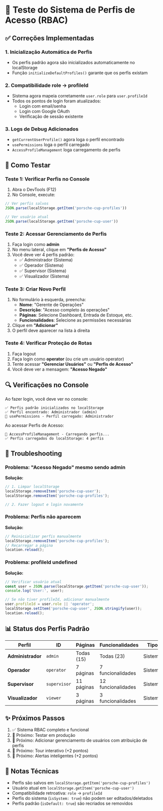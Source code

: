# 🔐 Teste do Sistema de Perfis de Acesso (RBAC)

## ✅ Correções Implementadas

### 1. **Inicialização Automática de Perfis**
- Os perfis padrão agora são inicializados automaticamente no localStorage
- Função `initializeDefaultProfiles()` garante que os perfis existam

### 2. **Compatibilidade role → profileId**
- Sistema agora mapeia corretamente `user.role` para `user.profileId`
- Todos os pontos de login foram atualizados:
  - Login com email/senha
  - Login com Google OAuth
  - Verificação de sessão existente

### 3. **Logs de Debug Adicionados**
- `getCurrentUserProfile()` agora loga o perfil encontrado
- `usePermissions` loga o perfil carregado
- `AccessProfileManagement` loga carregamento de perfis

## 🧪 Como Testar

### Teste 1: Verificar Perfis no Console
1. Abra o DevTools (F12)
2. No Console, execute:
```javascript
// Ver perfis salvos
JSON.parse(localStorage.getItem('porsche-cup-profiles'))

// Ver usuário atual
JSON.parse(localStorage.getItem('porsche-cup-user'))
```

### Teste 2: Acessar Gerenciamento de Perfis
1. Faça login como **admin**
2. No menu lateral, clique em **"Perfis de Acesso"**
3. Você deve ver 4 perfis padrão:
   - ✅ Administrador (Sistema)
   - ✅ Operador (Sistema)
   - ✅ Supervisor (Sistema)
   - ✅ Visualizador (Sistema)

### Teste 3: Criar Novo Perfil
1. No formulário à esquerda, preencha:
   - **Nome**: "Gerente de Operações"
   - **Descrição**: "Acesso completo às operações"
   - **Páginas**: Selecione Dashboard, Entrada de Estoque, etc.
   - **Funcionalidades**: Selecione as permissões necessárias
2. Clique em **"Adicionar"**
3. O perfil deve aparecer na lista à direita

### Teste 4: Verificar Proteção de Rotas
1. Faça logout
2. Faça login como **operator** (ou crie um usuário operator)
3. Tente acessar **"Gerenciar Usuários"** ou **"Perfis de Acesso"**
4. Você deve ver a mensagem: **"Acesso Negado"**

## 🔍 Verificações no Console

Ao fazer login, você deve ver no console:
```
✅ Perfis padrão inicializados no localStorage
✅ Perfil encontrado: Administrador (admin)
🔐 usePermissions - Perfil carregado: Administrador
```

Ao acessar Perfis de Acesso:
```
🔐 AccessProfileManagement - Carregando perfis...
✅ Perfis carregados do localStorage: 4 perfis
```

## 🐛 Troubleshooting

### Problema: "Acesso Negado" mesmo sendo admin
**Solução:**
```javascript
// 1. Limpar localStorage
localStorage.removeItem('porsche-cup-user');
localStorage.removeItem('porsche-cup-profiles');

// 2. Fazer logout e login novamente
```

### Problema: Perfis não aparecem
**Solução:**
```javascript
// Reinicializar perfis manualmente
localStorage.removeItem('porsche-cup-profiles');
// Recarregar a página
location.reload();
```

### Problema: profileId undefined
**Solução:**
```javascript
// Verificar usuário atual
const user = JSON.parse(localStorage.getItem('porsche-cup-user'));
console.log('User:', user);

// Se não tiver profileId, adicionar manualmente
user.profileId = user.role || 'operator';
localStorage.setItem('porsche-cup-user', JSON.stringify(user));
location.reload();
```

## 📊 Status dos Perfis Padrão

| Perfil | ID | Páginas | Funcionalidades | Tipo |
|--------|-----|---------|-----------------|------|
| **Administrador** | `admin` | Todas (15) | Todas (23) | Sistema |
| **Operador** | `operator` | 7 páginas | 7 funcionalidades | Sistema |
| **Supervisor** | `supervisor` | 11 páginas | 12 funcionalidades | Sistema |
| **Visualizador** | `viewer` | 3 páginas | 3 funcionalidades | Sistema |

## ✨ Próximos Passos

1. ✅ Sistema RBAC completo e funcional
2. 🔄 Próximo: Testar em produção
3. 🎯 Próximo: Adicionar gerenciamento de usuários com atribuição de perfis
4. 🚀 Próximo: Tour interativo (+2 pontos)
5. 🔔 Próximo: Alertas inteligentes (+2 pontos)

## 📝 Notas Técnicas

- Perfis são salvos em `localStorage.getItem('porsche-cup-profiles')`
- Usuário atual em `localStorage.getItem('porsche-cup-user')`
- Compatibilidade retroativa: `role` → `profileId`
- Perfis do sistema (`isSystem: true`) não podem ser editados/deletados
- Perfis padrão (`isDefault: true`) são recriados se removidos
